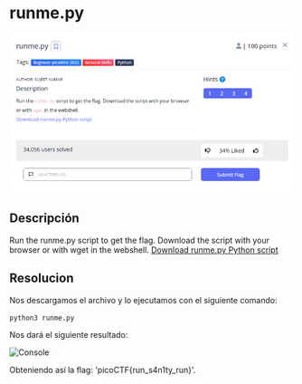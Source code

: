 # runme.py
![Descripcion del CTF](img/description.png)

## Descripción
Run the runme.py script to get the flag. Download the script with your browser or with wget in the webshell. [Download runme.py Python script](https://artifacts.picoctf.net/c/34/runme.py)

## Resolucion
Nos descargamos el archivo y lo ejecutamos con el siguiente comando:

```
python3 runme.py
```

Nos dará el siguiente resultado:

![Console](img/console)

Obteniendo así la flag: 'picoCTF{run_s4n1ty_run}'.